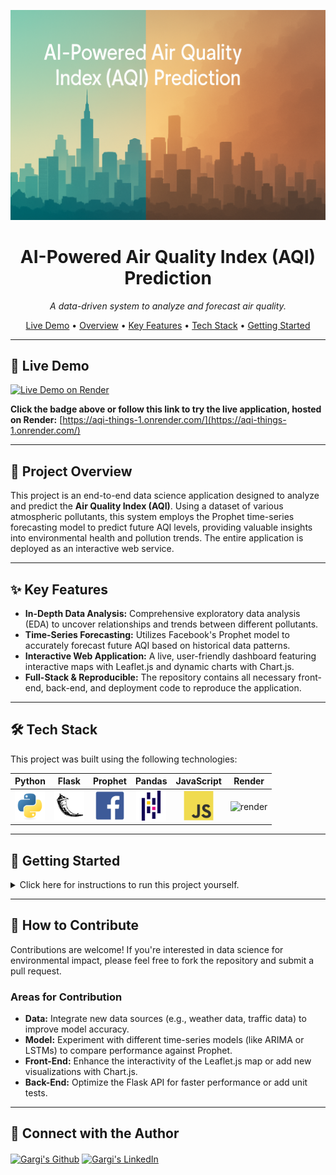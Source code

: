 <p align="center">
  <img src="https://github.com/Gargi016/AQI-things/raw/main/docs/images/Project%20banner.png" alt="Project Banner">
</p>

<h1 align="center">AI-Powered Air Quality Index (AQI) Prediction</h1>
<p align="center">
  <i>A data-driven system to analyze and forecast air quality.</i>
</p>

<p align="center">
  <a href="#-live-demo">Live Demo</a> •
  <a href="#-project-overview">Overview</a> •
  <a href="#-key-features">Key Features</a> •
  <a href="#-tech-stack">Tech Stack</a> •
  <a href="#-getting-started">Getting Started</a>
</p>

---

## 🚀 Live Demo

[![Live Demo on Render](https://img.shields.io/badge/Live_Demo-Render-brightgreen?style=for-the-badge&logo=render)](https://aqi-things-1.onrender.com/)

**Click the badge above or follow this link to try the live application, hosted on Render:** [https://aqi-things-1.onrender.com/](https://aqi-things-1.onrender.com/)

---

## 📖 Project Overview

This project is an end-to-end data science application designed to analyze and predict the **Air Quality Index (AQI)**. Using a dataset of various atmospheric pollutants, this system employs the Prophet time-series forecasting model to predict future AQI levels, providing valuable insights into environmental health and pollution trends. The entire application is deployed as an interactive web service.

---

## ✨ Key Features

- **In-Depth Data Analysis:** Comprehensive exploratory data analysis (EDA) to uncover relationships and trends between different pollutants.
- **Time-Series Forecasting:** Utilizes Facebook's Prophet model to accurately forecast future AQI based on historical data patterns.
- **Interactive Web Application:** A live, user-friendly dashboard featuring interactive maps with Leaflet.js and dynamic charts with Chart.js.
- **Full-Stack & Reproducible:** The repository contains all necessary front-end, back-end, and deployment code to reproduce the application.

---

## 🛠️ Tech Stack

This project was built using the following technologies:

| Python | Flask | Prophet | Pandas | JavaScript | Render |
| :---: | :---: | :---: | :---: | :---: | :---: |
| <img src="https://raw.githubusercontent.com/devicons/devicon/master/icons/python/python-original.svg" alt="python" width="48" height="48"/> | <img src="https://raw.githubusercontent.com/devicons/devicon/master/icons/flask/flask-original.svg" alt="flask" width="48" height="48"/> | <img src="https://raw.githubusercontent.com/devicons/devicon/master/icons/facebook/facebook-original.svg" alt="prophet" width="48" height="48"/> | <img src="https://raw.githubusercontent.com/devicons/devicon/master/icons/pandas/pandas-original.svg" alt="pandas" width="48" height="48"/> | <img src="https://raw.githubusercontent.com/devicons/devicon/master/icons/javascript/javascript-original.svg" alt="javascript" width="48" height="48"/> | <img src="https://www.vectorlogo.zone/logos/render/render-icon.svg" alt="render" width="48" height="48"/> |

---

## 🚀 Getting Started

<details>
<summary>Click here for instructions to run this project yourself.</summary>

1.  **Clone the Repository**
    ```bash
    git clone [https://github.com/Gargi016/AQI-things.git](https://github.com/Gargi016/AQI-things.git)
    cd AQI-things
    ```

2.  **Install Dependencies**
    ```bash
    pip install -r requirements.txt
    ```

3.  **Explore the Analysis**
    Open and run the Jupyter notebooks (`.ipynb` files) in the repository to see the full data analysis and model training process.

</details>

---

## 🤝 How to Contribute

Contributions are welcome! If you're interested in data science for environmental impact, please feel free to fork the repository and submit a pull request.

### Areas for Contribution
* **Data:** Integrate new data sources (e.g., weather data, traffic data) to improve model accuracy.
* **Model:** Experiment with different time-series models (like ARIMA or LSTMs) to compare performance against Prophet.
* **Front-End:** Enhance the interactivity of the Leaflet.js map or add new visualizations with Chart.js.
* **Back-End:** Optimize the Flask API for faster performance or add unit tests.

---

## 🔗 Connect with the Author

<p align="left">
<a href="https://github.com/Gargi016" target="blank"><img align="center" src="https://raw.githubusercontent.com/rahuldkjain/github-profile-readme-generator/master/src/images/icons/Social/github.svg" alt="Gargi's Github" height="30" width="40" /></a>
<a href="http://www.linkedin.com/in/gargi-das-0026b331a" target="blank"><img align="center" src="https://raw.githubusercontent.com/rahuldkjain/github-profile-readme-generator/master/src/images/icons/Social/linked-in-alt.svg" alt="Gargi's LinkedIn" height="30" width="40" /></a>
</p>
